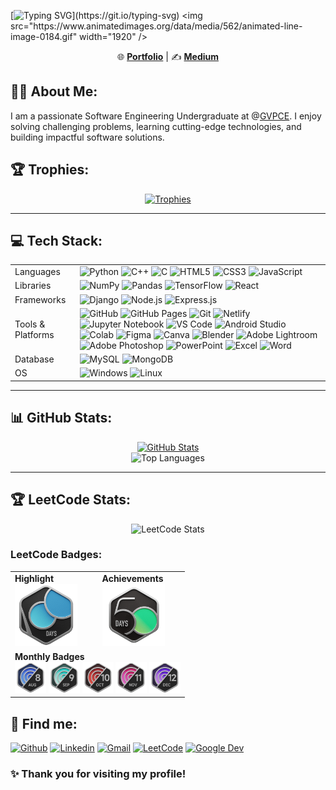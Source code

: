 [![Typing SVG](https://readme-typing-svg.herokuapp.com?font=Fira+Code&weight=700&size=35&duration=2000&pause=100&center=true&width=1000&lines=Welcome+to+My+Profile!)](https://git.io/typing-svg)  
<img src="https://www.animatedimages.org/data/media/562/animated-line-image-0184.gif" width="1920" />

<p align="center">
 🌐 <a href="https://gunjesh.netlify.app" target="_blank"><strong>Portfolio</strong></a> | ✍️ <a href="https://medium.com/@gunjesh843" target="_blank"><strong>Medium</strong></a>
</p>

## 👨‍💻 About Me:
I am a passionate Software Engineering Undergraduate at  @[GVPCE](https://gvpce.ac.in/). I enjoy solving challenging problems, learning cutting-edge technologies, and building impactful software solutions.


## 🏆 Trophies:
  <p align="center">
    <a href="https://github.com/ryo-ma/github-profile-trophy">
      <img src="https://github-profile-trophy.vercel.app/?username=gunjesh843&theme=discord" alt="Trophies" />
    </a>
  </p>

---

## 💻 Tech Stack:
<table border="0" class="skills_table">
                        <tr>
                          <td>Languages</td>
                          <td>
                            <img src="https://img.shields.io/badge/Python-FFD43B?style=flat&logo=python&logoColor=blue" alt="Python">
                            <img src="https://img.shields.io/badge/C%2B%2B-00599C?style=flat&logo=c%2B%2B&logoColor=white" alt="C++">
                            <img src="https://img.shields.io/badge/C-00599C?style=flat&logo=c&logoColor=white" alt="C">
                            <img src="https://img.shields.io/badge/HTML5-E34F26?style=flat&logo=html5&logoColor=white" alt="HTML5">
                            <img src="https://img.shields.io/badge/CSS3-1572B6?style=flat&logo=css3&logoColor=white" alt="CSS3">
                            <img src="https://img.shields.io/badge/JavaScript-323330?style=flat&logo=javascript&logoColor=F7DF1E" alt="JavaScript">
                          </td>
                        </tr>
                        <tr>
                          <td>Libraries</td>
                          <td>
                            <img src="https://img.shields.io/badge/numpy-%23013243.svg?style=flat&logo=numpy&logoColor=white" alt="NumPy">
                            <img src="https://img.shields.io/badge/pandas-%23150458.svg?style=flat&logo=pandas&logoColor=white" alt="Pandas">
                            <img src="https://img.shields.io/badge/TensorFlow-%23FF6F00.svg?style=flat&logo=TensorFlow&logoColor=white" alt="TensorFlow">
                            <img src="https://img.shields.io/badge/React-%2320232a.svg?style=flat&logo=React&logoColor=%2361DAFB" alt="React">
                          </td>
                        </tr>
                        <tr>
                          <td>Frameworks</td>
                          <td>
                            <img src="https://img.shields.io/badge/Django-092E20?style=flat&logo=django&logoColor=white" alt="Django">
                            <img src="https://img.shields.io/badge/Node.js-43853D?style=flat&logo=node.js&logoColor=white" alt="Node.js">
                            <img src="https://img.shields.io/badge/Express.js-000000?style=flat&logo=express&logoColor=white" alt="Express.js">
                          </td>
                        <tr>
                          <td>Tools & Platforms</td>
                          <td>
                            <img src="https://img.shields.io/badge/GitHub-7700ff?style=flat&logo=github&logoColor=white" alt="GitHub">
                            <img src="https://img.shields.io/badge/GitHub%20Pages-121013?style=flat&logo=github&logoColor=white" alt="GitHub Pages">
                            <img src="https://img.shields.io/badge/Git-%23F05033.svg?style=flat&logo=git&logoColor=white" alt="Git">
                            <img src="https://img.shields.io/badge/Netlify-%2300C7B7.svg?style=flat&logo=netlify&logoColor=000000" alt="Netlify">
                            <img src="https://img.shields.io/badge/Jupyter-0e1726?style=flat&logo=jupyter&logoColor=#f2770e" alt="Jupyter Notebook">
                            <img src="https://img.shields.io/badge/Visual_Studio_Code-0078D4?style=flat&logo=visual%20studio%20code&logoColor=white" alt="VS Code">
                            <img src="https://img.shields.io/badge/Android%20Studio-3DDC84?style=flat&logo=android-studio&logoColor=white" alt="Android Studio">
                            <img src="https://img.shields.io/badge/Colab-2c2e35?style=flat&logo=googlecolab&color=525252" alt="Colab">
                            <img src="https://img.shields.io/badge/Figma-2c2e35?style=flat&logo=figma&logoColor=white" alt="Figma">
                            <img src="https://img.shields.io/badge/Canva-%2300C4CC.svg?&style=flat&logo=Canva&logoColor=white" alt="Canva">
                            <img src="https://img.shields.io/badge/blender-%23F5792A.svg?style=flat&logo=blender&logoColor=white" alt="Blender">
                            <img src="https://img.shields.io/badge/Adobe%20Lightroom-31A8FF?style=flat&logo=Adobe%20Lightroom&logoColor=black" alt="Adobe Lightroom">
                            <img src="https://img.shields.io/badge/Adobe%20Photoshop-31A8FF?style=flat&logo=Adobe%20Photoshop&logoColor=black" alt="Adobe Photoshop">
                            <img src="https://img.shields.io/badge/Microsoft_PowerPoint-B7472A?style=flat&logo=microsoft-powerpoint&logoColor=white" alt="PowerPoint">
                            <img src="https://img.shields.io/badge/Microsoft_Excel-217346?style=flat&logo=microsoft-excel&logoColor=white" alt="Excel">
                            <img src="https://img.shields.io/badge/Microsoft_Word-2B579A?style=flat&logo=microsoft-word&logoColor=white" alt="Word">
                          </td>
                        </tr>
                        <tr>
                          <td>Database</td>
                          <td>
                            <img src="https://img.shields.io/badge/MySQL-005C84?style=flat&logo=mysql&logoColor=white" alt="MySQL">
                            <img src="https://img.shields.io/badge/MongoDB-%234ea94b.svg?style=flat&logo=mongodb&logoColor=white" alt="MongoDB">
                          </td>
                        </tr>
                        <tr>
                          <td>OS</td>
                          <td>
                            <img src="https://img.shields.io/badge/Windows-0078D6?style=flat&logo=Microsoft&logoColor=white" alt="Windows">
                            <img src="https://img.shields.io/badge/Linux-2B579A?style=flat&logo=Microsoft&logoColor=white" alt="Linux">
                          </td>
                        </tr>
                      </table>

---

## 📊 GitHub Stats:
<div align="center">
  <a href="https://git.io/awesome-stats-card">
    <img src="https://awesome-github-stats.azurewebsites.net/user-stats/gunjesh843?cardType=github&theme=midnight-purple" alt="GitHub Stats" />
  </a>
  <br>
  <img src="https://github-readme-stats.vercel.app/api/top-langs/?username=gunjesh843&theme=midnight-purple&show_icons=true&hide_border=true&layout=compact" alt="Top Languages" />
</div>

---

## 🏆 LeetCode Stats:
<div align="center">
  <img src="https://leetcard.jacoblin.cool/gunjesh843?theme=radical&font=Fenix&ext=heatmap" alt="LeetCode Stats" />
</div>

### LeetCode Badges:
<table align="center">
  <tr>
    <td><strong>Highlight</strong><br><img src="2024-100.gif" alt="Highlight Badge" width="100" /></td>
    <td><strong>Achievements</strong><br><img src="2024-50.gif" alt="Achievements Badge" width="100" /></td>
  </tr>
  <tr>
    <td colspan="2"><strong>Monthly Badges</strong><br>
      <img src="2024-08.gif" width="50" />
      <img src="2024-09.gif" width="50" />
      <img src="2024-10.gif" width="50" />
      <img src="2024-11.gif" width="50" />
      <img src="2024-12.gif" width="50" />
    </td>
  </tr>
</table>

## 🤝 Find me:
[![Github](https://img.shields.io/badge/-Github-000?style=flat&logo=Github&logoColor=white)](https://github.com/gunjesh843)
[![Linkedin](https://img.shields.io/badge/-LinkedIn-blue?style=flat&logo=Linkedin&logoColor=white)](https://www.linkedin.com/in/gunjeshkumar)
[![Gmail](https://img.shields.io/badge/-Gmail-c14438?style=flat&logo=Gmail&logoColor=white)](mailto:gunjesh843@gmail.com)
[![LeetCode](https://img.shields.io/badge/-LeetCode-%23FFA116?style=flat&logo=leetcode&logoColor=black)](https://leetcode.com/u/gunjesh843/)
[![Google Dev](https://img.shields.io/badge/-Google%20Dev-%4285F4?style=flat&logo=google&logoColor=white)](https://developers.google.com/profile/u/gunjesh07)

### ✨ Thank you for visiting my profile!
